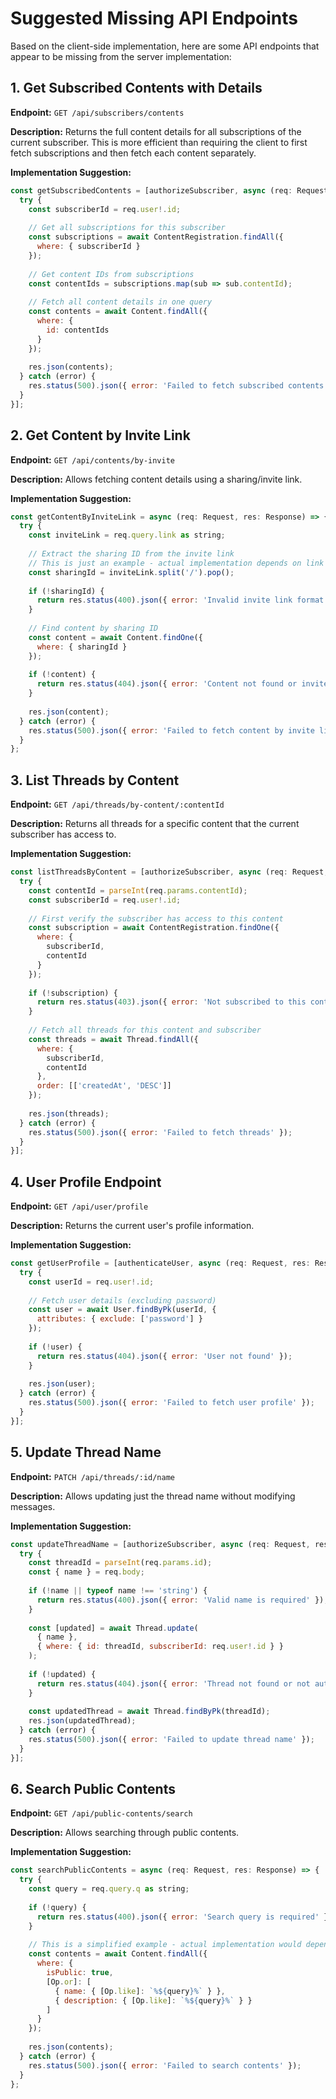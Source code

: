 # Suggested Missing API Endpoints

Based on the client-side implementation, here are some API endpoints that appear to be missing from the server implementation:

## 1. Get Subscribed Contents with Details

**Endpoint:** `GET /api/subscribers/contents`

**Description:** Returns the full content details for all subscriptions of the current subscriber. This is more efficient than requiring the client to first fetch subscriptions and then fetch each content separately.

**Implementation Suggestion:**
```javascript
const getSubscribedContents = [authorizeSubscriber, async (req: Request, res: Response) => {
  try {
    const subscriberId = req.user!.id;
    
    // Get all subscriptions for this subscriber
    const subscriptions = await ContentRegistration.findAll({
      where: { subscriberId }
    });
    
    // Get content IDs from subscriptions
    const contentIds = subscriptions.map(sub => sub.contentId);
    
    // Fetch all content details in one query
    const contents = await Content.findAll({
      where: {
        id: contentIds
      }
    });
    
    res.json(contents);
  } catch (error) {
    res.status(500).json({ error: 'Failed to fetch subscribed contents' });
  }
}];
```

## 2. Get Content by Invite Link

**Endpoint:** `GET /api/contents/by-invite`

**Description:** Allows fetching content details using a sharing/invite link.

**Implementation Suggestion:**
```javascript
const getContentByInviteLink = async (req: Request, res: Response) => {
  try {
    const inviteLink = req.query.link as string;
    
    // Extract the sharing ID from the invite link
    // This is just an example - actual implementation depends on link format
    const sharingId = inviteLink.split('/').pop();
    
    if (!sharingId) {
      return res.status(400).json({ error: 'Invalid invite link format' });
    }
    
    // Find content by sharing ID
    const content = await Content.findOne({
      where: { sharingId }
    });
    
    if (!content) {
      return res.status(404).json({ error: 'Content not found or invite link expired' });
    }
    
    res.json(content);
  } catch (error) {
    res.status(500).json({ error: 'Failed to fetch content by invite link' });
  }
};
```

## 3. List Threads by Content

**Endpoint:** `GET /api/threads/by-content/:contentId`

**Description:** Returns all threads for a specific content that the current subscriber has access to.

**Implementation Suggestion:**
```javascript
const listThreadsByContent = [authorizeSubscriber, async (req: Request, res: Response) => {
  try {
    const contentId = parseInt(req.params.contentId);
    const subscriberId = req.user!.id;
    
    // First verify the subscriber has access to this content
    const subscription = await ContentRegistration.findOne({
      where: {
        subscriberId,
        contentId
      }
    });
    
    if (!subscription) {
      return res.status(403).json({ error: 'Not subscribed to this content' });
    }
    
    // Fetch all threads for this content and subscriber
    const threads = await Thread.findAll({
      where: {
        subscriberId,
        contentId
      },
      order: [['createdAt', 'DESC']]
    });
    
    res.json(threads);
  } catch (error) {
    res.status(500).json({ error: 'Failed to fetch threads' });
  }
}];
```

## 4. User Profile Endpoint

**Endpoint:** `GET /api/user/profile`

**Description:** Returns the current user's profile information.

**Implementation Suggestion:**
```javascript
const getUserProfile = [authenticateUser, async (req: Request, res: Response) => {
  try {
    const userId = req.user!.id;
    
    // Fetch user details (excluding password)
    const user = await User.findByPk(userId, {
      attributes: { exclude: ['password'] }
    });
    
    if (!user) {
      return res.status(404).json({ error: 'User not found' });
    }
    
    res.json(user);
  } catch (error) {
    res.status(500).json({ error: 'Failed to fetch user profile' });
  }
}];
```

## 5. Update Thread Name

**Endpoint:** `PATCH /api/threads/:id/name`

**Description:** Allows updating just the thread name without modifying messages.

**Implementation Suggestion:**
```javascript
const updateThreadName = [authorizeSubscriber, async (req: Request, res: Response) => {
  try {
    const threadId = parseInt(req.params.id);
    const { name } = req.body;
    
    if (!name || typeof name !== 'string') {
      return res.status(400).json({ error: 'Valid name is required' });
    }
    
    const [updated] = await Thread.update(
      { name },
      { where: { id: threadId, subscriberId: req.user!.id } }
    );
    
    if (!updated) {
      return res.status(404).json({ error: 'Thread not found or not authorized' });
    }
    
    const updatedThread = await Thread.findByPk(threadId);
    res.json(updatedThread);
  } catch (error) {
    res.status(500).json({ error: 'Failed to update thread name' });
  }
}];
```

## 6. Search Public Contents

**Endpoint:** `GET /api/public-contents/search`

**Description:** Allows searching through public contents.

**Implementation Suggestion:**
```javascript
const searchPublicContents = async (req: Request, res: Response) => {
  try {
    const query = req.query.q as string;
    
    if (!query) {
      return res.status(400).json({ error: 'Search query is required' });
    }
    
    // This is a simplified example - actual implementation would depend on your database
    const contents = await Content.findAll({
      where: {
        isPublic: true,
        [Op.or]: [
          { name: { [Op.like]: `%${query}%` } },
          { description: { [Op.like]: `%${query}%` } }
        ]
      }
    });
    
    res.json(contents);
  } catch (error) {
    res.status(500).json({ error: 'Failed to search contents' });
  }
};
```
